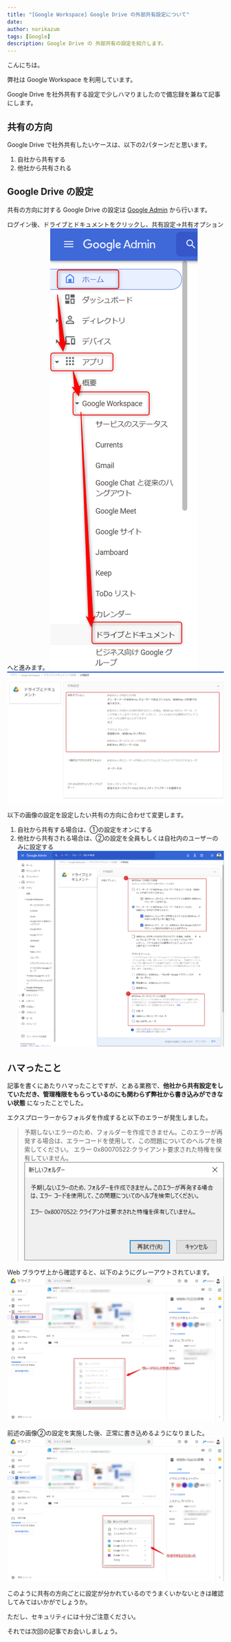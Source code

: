 ```yaml
---
title: "[Google Workspace] Google Drive の外部共有設定について"
date: 
author: norikazum
tags: [Google]
description: Google Drive の 外部共有の設定を紹介します。
---
```


こんにちは。

弊社は Google Workspace を利用しています。

Google Drive を社外共有する設定で少しハマりましたので備忘録を兼ねて記事にします。

## 共有の方向

Google Drive で社外共有したいケースは、以下の2パターンだと思います。

1. 自社から共有する
1. 他社から共有される

## Google Drive の設定

共有の方向に対する Google Drive の設定は [Google Admin](https://admin.google.com/) から行います。

ログイン後、ドライブとドキュメントをクリックし、共有設定→共有オプションへと進みます。
![](images/2022-06-26_13h00_39.png)
![](images/2022-06-26_13h06_35.png)

以下の画像の設定を設定したい共有の方向に合わせて変更します。

1. 自社から共有する場合は、①の設定をオンにする
1. 他社から共有される場合は、②の設定を全員もしくは自社内のユーザーのみに設定する
![](images/2022-06-10_12h10_42.png)

## ハマったこと

記事を書くにあたりハマったことですが、とある業務で、**他社から共有設定をしていただき、管理権限をもらっているのにも関わらず弊社から書き込みができない状態** になったことでした。

エクスプローラーからフォルダを作成すると以下のエラーが発生しました。

> 予期しないエラーのため、フォルダーを作成できません。このエラーが再発する場合は、エラーコードを使用して、この問題についてのヘルプを検索してください。
エラー 0x80070522:クライアント要求された特権を保有していません。
![](images/2022-06-10_12h14_22.png)

Web ブラウザ上から確認すると、以下のようにグレーアウトされています。
![](images/2022-06-10_12h13_46.png)

前述の画像②の設定を実施した後、正常に書き込めるようになりました。
![](images/2022-06-10_12h17_01.png)

このように共有の方向ごとに設定が分かれているのでうまくいかないときは確認してみてはいかがでしょうか。

ただし、セキュリティには十分ご注意ください。

それでは次回の記事でお会いしましょう。
